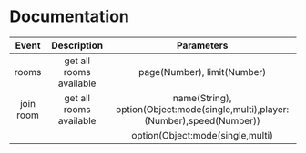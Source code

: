 # Documentation

|   Event   |       Description       |                                  Parameters                                   |
| :-------: | :---------------------: | :---------------------------------------------------------------------------: |
|   rooms   | get all rooms available |                          page(Number), limit(Number)                          |
| join room | get all rooms available | name(String), option(Object:mode(single,multi),player:(Number),speed(Number)) |
|           |                         |                       option(Object:mode(single,multi)                        |
